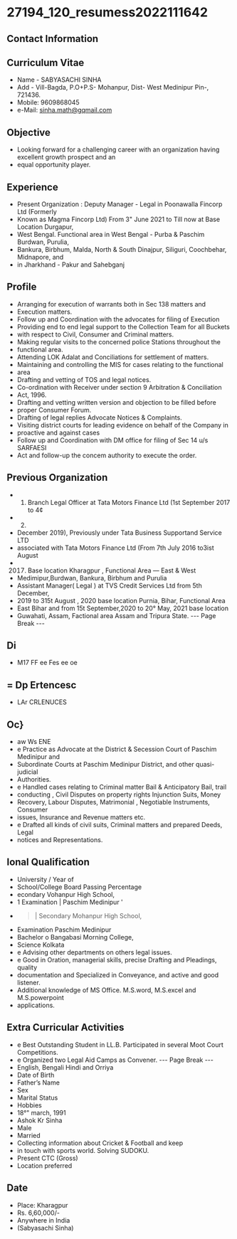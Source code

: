 # 27194_120_resumess2022111642

## Contact Information



## Curriculum Vitae

* Name - SABYASACHI SINHA
* Add - Vill-Bagda, P.O+P.S- Mohanpur, Dist- West Medinipur Pin-, 721436.
* Mobile: 9609868045
* e-Mail: sinha.math@gqmail.com


## Objective

* Looking forward for a challenging career with an organization having excellent growth prospect and an
* equal opportunity player.


## Experience

* Present Organization : Deputy Manager - Legal in Poonawalla Fincorp Ltd (Formerly
* Known as Magma Fincorp Ltd) From 3" June 2021 to Till now at Base Location Durgapur,
* West Bengal. Functional area in West Bengal - Purba & Paschim Burdwan, Purulia,
* Bankura, Birbhum, Malda, North & South Dinajpur, Siliguri, Coochbehar, Midnapore, and
* in Jharkhand - Pakur and Sahebganj


## Profile

* Arranging for execution of warrants both in Sec 138 matters and
* Execution matters.
* Follow up and Coordination with the advocates for filing of Execution
* Providing end to end legal support to the Collection Team for all Buckets
* with respect to Civil, Consumer and Criminal matters.
* Making regular visits to the concerned police Stations throughout the
* functional area.
* Attending LOK Adalat and Conciliations for settlement of matters.
* Maintaining and controlling the MIS for cases relating to the functional
* area
* Drafting and vetting of TOS and legal notices.
* Co-ordination with Receiver under section 9 Arbitration & Conciliation
* Act, 1996.
* Drafting and vetting written version and objection to be filled before
* proper Consumer Forum.
* Drafting of legal replies Advocate Notices & Complaints.
* Visiting district courts for leading evidence on behalf of the Company in
* proactive and against cases
* Follow up and Coordination with DM office for filing of Sec 14 u/s SARFAESI
* Act and follow-up the concem authority to execute the order.


## Previous Organization

* 1. Branch Legal Officer at Tata Motors Finance Ltd (1st September 2017 to 4¢
* 2.
* December 2019), Previously under Tata Business Supportand Service LTD
* associated with Tata Motors Finance Ltd (From 7th July 2016 to3ist August
* 2017) Base location Kharagpur , Functional Area — East & West
* Medimipur,Burdwan, Bankura, Birbhum and Purulia
* Assistant Manager( Legal ) at TVS Credit Services Ltd from 5th December,
* 2019 to 315t August , 2020 base location Purnia, Bihar, Functional Area
* East Bihar and from 15t September,2020 to 20° May, 2021 base location
* Guwahati, Assam, Factional area Assam and Tripura State.
--- Page Break ---


## Di

* M17 FF ee Fes ee oe


## = Dp Ertencesc

* LAr CRLENUCES


## Oc}

* aw Ws ENE
* e Practice as Advocate at the District & Secession Court of Paschim Medinipur and
* Subordinate Courts at Paschim Medinipur District, and other quasi-judicial
* Authorities.
* e Handled cases relating to Criminal matter Bail & Anticipatory Bail, trail
* conducting , Civil Disputes on property rights Injunction Suits, Money
* Recovery, Labour Disputes, Matrimonial , Negotiable Instruments, Consumer
* issues, Insurance and Revenue matters etc.
* e Drafted all kinds of civil suits, Criminal matters and prepared Deeds, Legal
* notices and Representations.


## Ional Qualification

* University / Year of
* School/College Board Passing Percentage
* econdary Vohanpur High School,
* 1 Examination | Paschim Medinipur '
* > | Secondary Mohanpur High School,
* Examination Paschim Medinipur
* Bachelor o Bangabasi Morning College,
* Science Kolkata
* e Advising other departments on others legal issues.
* e Good in Oration, managerial skills, precise Drafting and Pleadings, quality
* documentation and Specialized in Conveyance, and active and good listener.
* Additional knowledge of MS Office. M.S.word, M.S.excel and M.S.powerpoint
* applications.


## Extra Curricular Activities

* e Best Outstanding Student in LL.B. Participated in several Moot Court Competitions.
* e Organized two Legal Aid Camps as Convener.
--- Page Break ---
* English, Bengali Hindi and Orriya
* Date of Birth
* Father’s Name
* Sex
* Marital Status
* Hobbies
* 18°" march, 1991
* Ashok Kr Sinha
* Male
* Married
* Collecting information about Cricket & Football and keep
* in touch with sports world. Solving SUDOKU.
* Present CTC (Gross)
* Location preferred


## Date

* Place: Kharagpur
* Rs. 6,60,000/-
* Anywhere in India
* (Sabyasachi Sinha)


